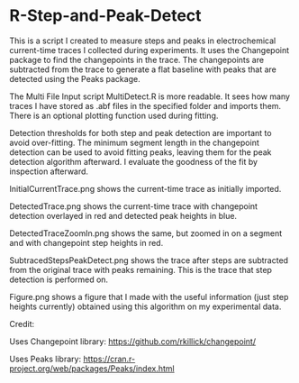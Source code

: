 # R-Step-and-Peak-Detect

This is a script I created to measure steps and peaks in electrochemical current-time traces I collected during experiments. It uses the Changepoint package to find the changepoints in the trace. The changepoints are subtracted from the trace to generate a flat baseline with peaks that are detected using the Peaks package. 

The Multi File Input script MultiDetect.R is more readable. It sees how many traces I have stored as .abf files in the specified folder and imports them. There is an optional plotting function used during fitting.

Detection thresholds for both step and peak detection are important to avoid over-fitting. The minimum segment length in the changepoint detection can be used to avoid fitting peaks, leaving them for the peak detection algorithm afterward. I evaluate the goodness of the fit by inspection afterward.

InitialCurrentTrace.png shows the current-time trace as initially imported.

DetectedTrace.png shows the current-time trace with changepoint detection overlayed in red and detected peak heights in blue.

DetectedTraceZoomIn.png shows the same, but zoomed in on a segment and with changepoint step heights in red.

SubtracedStepsPeakDetect.png shows the trace after steps are subtracted from the original trace with peaks remaining. This is the trace that step detection is performed on.

Figure.png shows a figure that I made with the useful information (just step heights currently) obtained using this algorithm on my experimental data.

Credit:

Uses Changepoint library: https://github.com/rkillick/changepoint/

Uses Peaks library: https://cran.r-project.org/web/packages/Peaks/index.html
